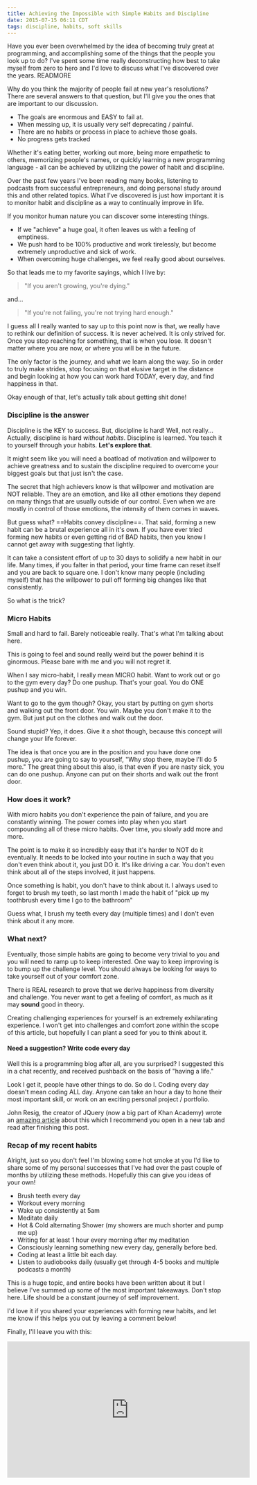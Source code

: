 ```yaml
---
title: Achieving the Impossible with Simple Habits and Discipline
date: 2015-07-15 06:11 CDT
tags: discipline, habits, soft skills
---
```


Have you ever been overwhelmed by the idea of becoming truly great at programming, and accomplishing some of the things that the people you look up to do? I've spent some time really deconstructing how best to take myself from zero to hero and I'd love to discuss what I've discovered over the years. READMORE

Why do you think the majority of people fail at new year's resolutions? There are several answers to that question, but I'll give you the ones that are important to our discussion.

  * The goals are enormous and EASY to fail at.
  * When messing up, it is usually very self deprecating / painful.
  * There are no habits or process in place to achieve those goals.
  * No progress gets tracked

Whether it's eating better, working out more, being more empathetic to others, memorizing people's names, or quickly learning a new programming language - all can be achieved by utilizing the power of habit and discipline.

Over the past few years I've been reading many books, listening to podcasts from successful entrepreneurs, and doing personal study around this and other related topics. What I've discovered is just how important it is to monitor habit and discipline as a way to continually improve in life.

If you monitor human nature you can discover some interesting things.
  * If we "achieve" a huge goal, it often leaves us with a feeling of emptiness.
  * We push hard to be 100% productive and work tirelessly, but become extremely unproductive and sick of work.
  * When overcoming huge challenges, we feel really good about ourselves.

So that leads me to my favorite sayings, which I live by:
> "If you aren't growing, you're dying."

and...
> "If you're not failing, you're not trying hard enough."

I guess all I really wanted to say up to this point now is that, we really have to rethink our definition of success. It is never acheived. It is only strived for. Once you stop reaching for something, that is when you lose. It doesn't matter where you are now, or where you will be in the future.

The only factor is the journey, and what we learn along the way. So in order to truly make strides, stop focusing on that elusive target in the distance and begin looking at how you can work hard TODAY, every day, and find happiness in that.

Okay enough of that, let's actually talk about getting shit done!

### Discipline is the answer
Discipline is the KEY to success. But, discipline is hard! Well, not really... Actually, discipline is hard *without habits*. Discipline is learned. You teach it to yourself through your habits. **Let's explore that**.

It might seem like you will need a boatload of motivation and willpower to achieve greatness and to sustain the discipline required to overcome your biggest goals but that just isn't the case.

The secret that high achievers know is that willpower and motivation are NOT reliable. They are an emotion, and like all other emotions they depend on many things that are usually outside of our control. Even when we are mostly in control of those emotions, the intensity of them comes in waves.

But guess what? ==Habits convey discipline==. That said, forming a new habit can be a brutal experience all in it's own. If you have ever tried forming new habits or even getting rid of BAD habits, then you know I cannot get away with suggesting that lightly. 

It can take a consistent effort of up to 30 days to solidify a new habit in our life. Many times, if you falter in that period, your time frame can reset itself and you are back to square one. I don't know many people (including myself) that has the willpower to pull off forming big changes like that consistently.

So what is the trick? 

### Micro Habits
Small and hard to fail. Barely noticeable really. That's what I'm talking about here.

This is going to feel and sound really weird but the power behind it is ginormous. Please bare with me and you will not regret it.

When I say micro-habit, I really mean MICRO habit. Want to work out or go to the gym every day? Do one pushup. That's your goal. You do ONE pushup and you win.

Want to go to the gym though? Okay, you start by putting on gym shorts and walking out the front door. You win. Maybe you don't make it to the gym. But just put on the clothes and walk out the door.

Sound stupid? Yep, it does. Give it a shot though, because this concept will change your life forever.

The idea is that once you are in the position and you have done one pushup, you are going to say to yourself, "Why stop there, maybe I'll do 5 more." The great thing about this also, is that even if you are nasty sick, you can do one pushup. Anyone can put on their shorts and walk out the front door.

### How does it work?
With micro habits you don't experience the pain of failure, and you are constantly winning. The power comes into play when you start compounding all of these micro habits. Over time, you slowly add more and more.

The point is to make it so incredibly easy that it's harder to NOT do it eventually. It needs to be locked into your routine in such a way that you don't even think about it, you just DO it. It's like driving a car. You don't even think about all of the steps involved, it just happens.

Once something is habit, you don't have to think about it. I always used to forget to brush my teeth, so last month I made the habit of "pick up my toothbrush every time I go to the bathroom"

Guess what, I brush my teeth every day (multiple times) and I don't even think about it any more.

### What next?
Eventually, those simple habits are going to become very trivial to you and you will need to ramp up to keep interested. One way to keep improving is to bump up the challenge level. You should always be looking for ways to take yourself out of your comfort zone.

There is REAL research to prove that we derive happiness from diversity and challenge. You never want to get a feeling of comfort, as much as it may **sound** good in theory.

Creating challenging experiences for yourself is an extremely exhilarating experience. I won't get into challenges and comfort zone within the scope of this article, but hopefully I can plant a seed for you to think about it.

#### Need a suggestion? Write code every day
Well this is a programming blog after all, are you surprised? I suggested this in a chat recently, and received pushback on the basis of "having a life."

Look I get it, people have other things to do. So do I. Coding every day doesn't mean coding ALL day. Anyone can take an hour a day to hone their most important skill, or work on an exciting personal project / portfolio.

John Resig, the creator of JQuery (now a big part of Khan Academy) wrote an [amazing article](http://ejohn.org/blog/write-code-every-day/) about this which I recommend you open in a new tab and read after finishing this post.

### Recap of my recent habits
Alright, just so you don't feel I'm blowing some hot smoke at you I'd like to share some of my personal successes that I've had over the past couple of months by utilizing these methods. Hopefully this can give you ideas of your own!

  * Brush teeth every day
  * Workout every morning
  * Wake up consistently at 5am
  * Meditate daily
  * Hot & Cold alternating Shower (my showers are much shorter and pump me up)
  * Writing for at least 1 hour every morning after my meditation
  * Consciously learning something new every day, generally before bed.
  * Coding at least a little bit each day.
  * Listen to audiobooks daily (usually get through 4-5 books and multiple podcasts a month)

This is a huge topic, and entire books have been written about it but I believe I've summed up some of the most important takeaways. Don't stop here. Life should be a constant journey of self improvement.

I'd love it if you shared your experiences with forming new habits, and let me know if this helps you out by leaving a comment below!

Finally, I'll leave you with this:
<iframe width="560" height="315" src="https://www.youtube.com/embed/AdKUJxjn-R8" frameborder="0" allowfullscreen></iframe>
